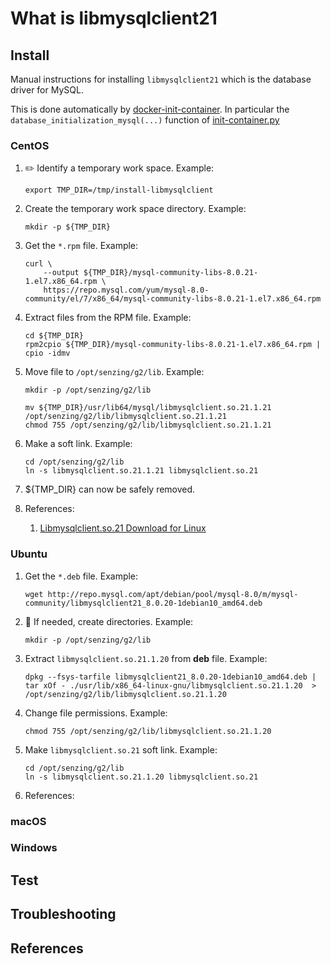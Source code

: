 # What is libmysqlclient21

## Install

Manual instructions for installing `libmysqlclient21` which is the database driver for MySQL.

This is done automatically by
[docker-init-container].
In particular the `database_initialization_mysql(...)` function of
[init-container.py]

### CentOS

1. :pencil2: Identify a temporary work space.
   Example:

    ```console
    export TMP_DIR=/tmp/install-libmysqlclient
    ```

1. Create the temporary work space directory.
   Example:

    ```console
    mkdir -p ${TMP_DIR}
    ```

1. Get the `*.rpm` file.
   Example:

    ```console
    curl \
        --output ${TMP_DIR}/mysql-community-libs-8.0.21-1.el7.x86_64.rpm \
        https://repo.mysql.com/yum/mysql-8.0-community/el/7/x86_64/mysql-community-libs-8.0.21-1.el7.x86_64.rpm
    ```

1. Extract files from the RPM file.
   Example:

    ```console
    cd ${TMP_DIR}
    rpm2cpio ${TMP_DIR}/mysql-community-libs-8.0.21-1.el7.x86_64.rpm | cpio -idmv
    ```

1. Move file to `/opt/senzing/g2/lib`.
   Example:

    ```console
    mkdir -p /opt/senzing/g2/lib

    mv ${TMP_DIR}/usr/lib64/mysql/libmysqlclient.so.21.1.21 /opt/senzing/g2/lib/libmysqlclient.so.21.1.21
    chmod 755 /opt/senzing/g2/lib/libmysqlclient.so.21.1.21
    ```

1. Make a soft link.
   Example:

    ```console
    cd /opt/senzing/g2/lib
    ln -s libmysqlclient.so.21.1.21 libmysqlclient.so.21
    ```

1. ${TMP_DIR} can now be safely removed.

1. References:
    1. [Libmysqlclient.so.21 Download for Linux]

### Ubuntu

1. Get the `*.deb` file.
   Example:

    ```console
    wget http://repo.mysql.com/apt/debian/pool/mysql-8.0/m/mysql-community/libmysqlclient21_8.0.20-1debian10_amd64.deb
    ```

1. :thinking: If needed, create directories.
   Example:

    ```console
    mkdir -p /opt/senzing/g2/lib
    ```

1. Extract `libmysqlclient.so.21.1.20` from **deb** file.
   Example:

    ```console
    dpkg --fsys-tarfile libmysqlclient21_8.0.20-1debian10_amd64.deb | tar xOf - ./usr/lib/x86_64-linux-gnu/libmysqlclient.so.21.1.20  > /opt/senzing/g2/lib/libmysqlclient.so.21.1.20
    ```

1. Change file permissions.
   Example:

    ```console
    chmod 755 /opt/senzing/g2/lib/libmysqlclient.so.21.1.20
    ```

1. Make `libmysqlclient.so.21` soft link.
   Example:

    ```console
    cd /opt/senzing/g2/lib
    ln -s libmysqlclient.so.21.1.20 libmysqlclient.so.21
    ```

1. References:

### macOS

### Windows

## Test

## Troubleshooting

## References

[docker-init-container]: https://github.com/senzing-garage/docker-init-container
[init-container.py]: https://github.com/senzing-garage/docker-init-container/blob/main/init-container.py
[Libmysqlclient.so.21 Download for Linux]: https://pkgs.org/download/libmysqlclient.so.21
